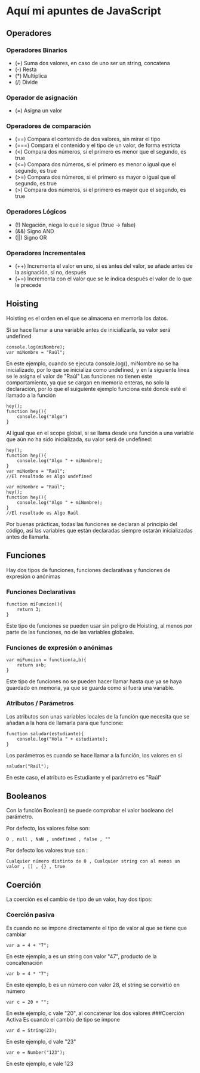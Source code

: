 # Aquí mi apuntes de JavaScript

## Operadores

### Operadores Binarios
* (+) Suma dos valores, en caso de uno ser un string, concatena
* (-) Resta
* (*) Multiplica
* (/) Divide
### Operador de asignación
* (=) Asigna un valor
### Operadores de comparación
* (==) Compara el contenido de dos valores, sin mirar el tipo
* (===) Compara el contenido y el tipo de un valor, de forma estricta
* (<) Compara dos números, si el primero es menor que el segundo, es true
* (<=) Compara dos números, si el primero es menor o igual que el segundo, es true
* (>=) Compara dos números, si el primero es mayor o igual que el segundo, es true
* (>) Compara dos números, si el primero es mayor que el segundo, es true
### Operadores Lógicos
* (!) Negación, niega lo que le sigue (!true -> false)
* (&&) Signo AND
* (||) Signo OR
### Operadores Incrementales
* (++) Incrementa el valor en uno, si es antes del valor, se añade antes de la asignación, si no, después
* (+=) Incrementa con el valor que se le indica después el valor de lo que le precede

## Hoisting
Hoisting es el orden en el que se almacena en memoria los datos.

Si se hace llamar a una variable antes de inicializarla, su valor será undefined

    console.log(miNombre);
    var miNombre = "Raúl";

En este ejemplo, cuando  se ejecuta console.log(), miNombre no se ha inicializado, por lo que se inicializa como undefined, y en la siguiente línea se le asigna el valor de "Raúl"
Las funciones no tienen este comportamiento, ya que se cargan en memoria enteras, no solo la declaración, por lo que el suiguiente ejemplo funciona esté donde esté el llamado a la función

    hey();
    function hey(){
        console.log("Algo")
    }

Al igual que en el scope global, si se llama desde una función a una variable que aún no ha sido inicializada, su valor será de undefined:

    hey();
    function hey(){
        console.log("Algo " + miNombre);
    }
    var miNombre = "Raúl";
    //El resultado es Algo undefined
    
    var miNombre = "Raúl";
    hey();
    function hey(){
        console.log("Algo " + miNombre);
    }
    //El resultado es Algo Raúl

Por buenas prácticas, todas las funciones se declaran al principio del código, así las variables que están declaradas siempre ostarán inicializadas antes de llamarla.

## Funciones
Hay dos tipos de funciones, funciones declarativas y funciones de expresión o anónimas

### Funciones Declarativas

    function miFuncion(){
        return 3;
    }

Este tipo de funciones se pueden usar sin peligro de Hoisting, al menos por parte de las funciones, no de las variables globales.
### Funciones de expresión o anónimas

    var miFuncion = function(a,b){
        return a+b;
    }

Este tipo de funciones no se pueden hacer llamar hasta que ya se haya guardado en memoria, ya que se guarda como si fuera una variable.

### Atributos / Parámetros
Los atributos son unas variables locales de la función que necesita que se añadan a la hora de llamarla para que funcione:

    function saludar(estudiante){
        console.log("Hola " + estudiante);
    }

Los parámetros es cuando se hace llamar a la función, los valores en sí

    saludar("Raúl");

En este caso, el atributo es Estudiante y el parámetro es "Raúl"
## Booleanos
Con la función Boolean() se puede comprobar el valor booleano del parámetro.

Por defecto, los valores false son:

    0 , null , NaN , undefined , false , ""

Por defecto los valores true son :

    Cualquier número distinto de 0 , Cualquier string con al menos un valor , [] , {} , true


## Coerción
La coerción es el cambio de tipo de un valor, hay dos tipos:

### Coerción pasiva
Es cuando no se impone directamente el tipo de valor al que se tiene que cambiar

    var a = 4 + "7";
En este ejemplo, a es un string con valor "47", producto de la concatenación

    var b = 4 * "7";

En este ejemplo, b es un número con valor 28, el string se convirtió en número

    var c = 20 + "";

En este ejemplo, c vale "20", al concatenar los dos valores
###Coerción Activa
Es cuando el cambio de tipo se impone

    var d = String(23);

En este ejemplo, d vale "23"

    var e = Number("123");

En este ejemplo, e vale 123
